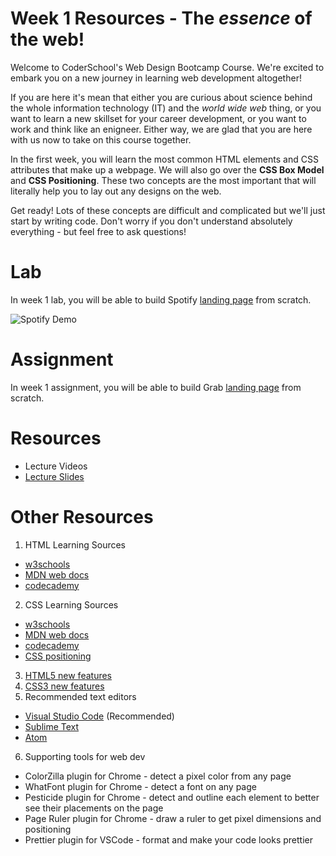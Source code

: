 # Week 1 Resources - The *essence* of the web!
Welcome to CoderSchool's Web Design Bootcamp Course. We're excited to embark you on a new journey 
in learning web development altogether!

If you are here it's mean that either you are curious about science behind the whole information technology (IT) and the *world wide web* thing, or you want to learn a new skillset for your career development, or you want to work and think like an enigneer. Either way, we are glad that you are here with us now to take on this course together.

In the first week, you will learn the most common HTML elements and CSS attributes that make up a webpage. We will also go over the **CSS Box Model** and **CSS Positioning**. These two concepts are the most important that will literally help you to lay out any designs on the web. 

Get ready! Lots of these concepts are difficult and complicated but we'll just start by writing code. Don't worry if you don't understand absolutely everything - but feel free to ask questions!

# Lab
In week 1 lab, you will be able to build Spotify [landing page](https://www.spotify.com/vn-en/) from scratch.

<img src='https://i.imgur.com/Y0Wub3u.gif' alt='Spotify Demo' />

# Assignment
In week 1 assignment, you will be able to build Grab [landing page](https://www.grab.com/vn/en/) from scratch.

# Resources 
- Lecture Videos
- [Lecture Slides]()

# Other Resources
1) HTML Learning Sources
- [w3schools](https://www.w3schools.com/html/default.asp)
- [MDN web docs](https://developer.mozilla.org/en-US/docs/Web/HTML)
- [codecademy](https://www.codecademy.com/learn/learn-html) 
2) CSS Learning Sources
- [w3schools](https://www.w3schools.com/css/default.asp)
- [MDN web docs](https://developer.mozilla.org/en-US/docs/Web/CSS)
- [codecademy](https://www.codecademy.com/learn/learn-css)
- [CSS positioning](https://css-tricks.com/almanac/properties/p/position/)
3) [HTML5 new features](https://code.tutsplus.com/tutorials/28-html5-features-tips-and-techniques-you-must-know--net-13520)
4) [CSS3 new features](http://webreference.com/authoring/css3/index-2.html)
5) Recommended text editors
- [Visual Studio Code](https://code.visualstudio.com/download) (Recommended)
- [Sublime Text](https://www.sublimetext.com/3)
- [Atom](https://atom.io/)
6) Supporting tools for web dev
- ColorZilla plugin for Chrome - detect a pixel color from any page
- WhatFont plugin for Chrome - detect a font on any page
- Pesticide plugin for Chrome - detect and outline each element to better see their placements on the page
- Page Ruler plugin for Chrome - draw a ruler to get pixel dimensions and positioning
- Prettier plugin for VSCode - format and make your code looks prettier